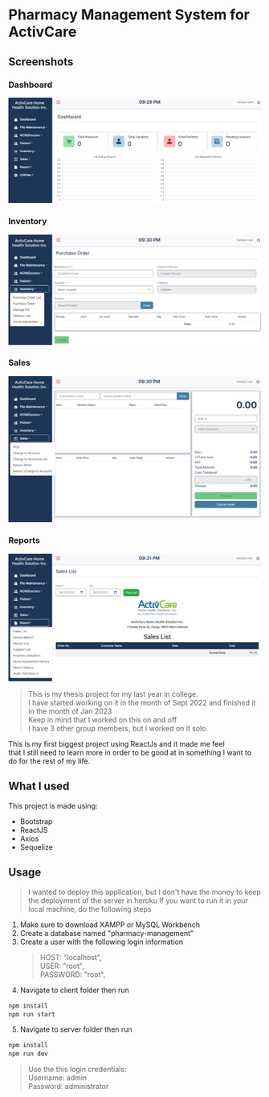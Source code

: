 # Pharmacy Management System for ActivCare

## Screenshots

### Dashboard

![dashboard](client/src/asset/img1.png)

### Inventory

![inventory](client/src/asset/img2.png)

### Sales

![sales](client/src/asset/img3.png)

### Reports

![reports](client/src/asset/img4.png)

> This is my thesis project for my last year in college.  
> I have started working on it in the month of Sept 2022 and finished it in the month of Jan 2023  
> Keep in mind that I worked on this on and off  
> I have 3 other group members, but I worked on it solo.

This is my first biggest project using ReactJs and it made me feel  
that I still need to learn more in order to be good at in something I want to do for the rest of my life.

## What I used

This project is made using:

- Bootstrap
- ReactJS
- Axios
- Sequelize

## Usage

> I wanted to deploy this application, but I don't have the money to keep the deployment of the server in heroku
> If you want to run it in your local machine, do the following steps

1. Make sure to download XAMPP or MySQL Workbench
2. Create a database named "pharmacy-management"
3. Create a user with the following login information
   > HOST: "localhost",  
   > USER: "root",  
   > PASSWORD: "root",
4. Navigate to client folder then run

```bash
npm install
npm run start
```

5. Navigate to server folder then run

```bash
npm install
npm run dev
```

> Use the this login credentials:  
> Username: admin  
> Password: administrator
